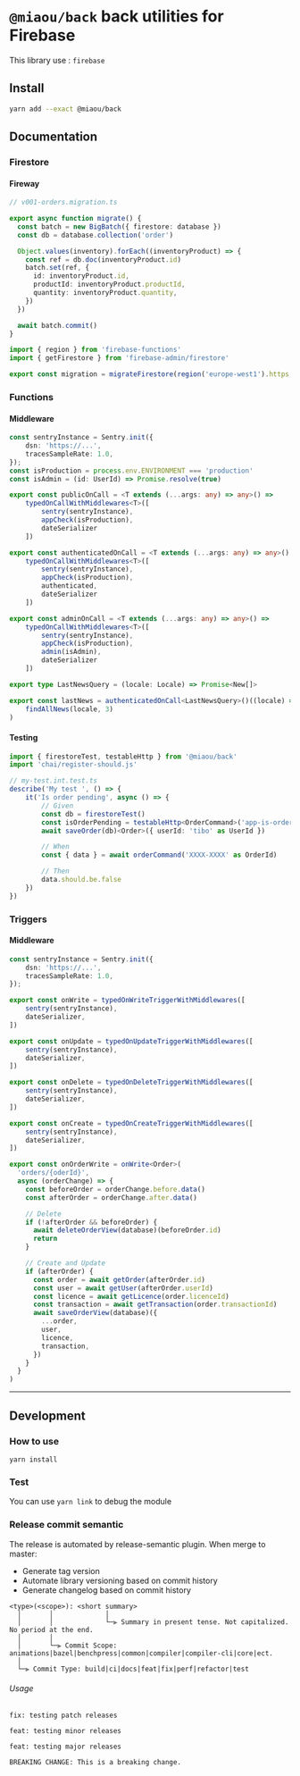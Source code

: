 # `@miaou/back` back utilities for Firebase

This library use : `firebase`

## Install

```bash
yarn add --exact @miaou/back
```

## Documentation

### Firestore
#### Fireway

```typescript
// v001-orders.migration.ts

export async function migrate() {
  const batch = new BigBatch({ firestore: database })
  const db = database.collection('order')

  Object.values(inventory).forEach((inventoryProduct) => {
    const ref = db.doc(inventoryProduct.id)
    batch.set(ref, {
      id: inventoryProduct.id,
      productId: inventoryProduct.productId,
      quantity: inventoryProduct.quantity,
    })
  })

  await batch.commit()
}
```

```typescript
import { region } from 'firebase-functions'
import { getFirestore } from 'firebase-admin/firestore'

export const migration = migrateFirestore(region('europe-west1').https, getFirestore())
```

### Functions
#### Middleware

```typescript
const sentryInstance = Sentry.init({
    dsn: 'https://...',
    tracesSampleRate: 1.0,
});
const isProduction = process.env.ENVIRONMENT === 'production'
const isAdmin = (id: UserId) => Promise.resolve(true)

export const publicOnCall = <T extends (...args: any) => any>() =>
    typedOnCallWithMiddlewares<T>([
        sentry(sentryInstance),
        appCheck(isProduction),
        dateSerializer
    ])

export const authenticatedOnCall = <T extends (...args: any) => any>() =>
    typedOnCallWithMiddlewares<T>([
        sentry(sentryInstance),
        appCheck(isProduction),
        authenticated,
        dateSerializer
    ])

export const adminOnCall = <T extends (...args: any) => any>() =>
    typedOnCallWithMiddlewares<T>([
        sentry(sentryInstance),
        appCheck(isProduction),
        admin(isAdmin),
        dateSerializer
    ])
```

```typescript
export type LastNewsQuery = (locale: Locale) => Promise<New[]>

export const lastNews = authenticatedOnCall<LastNewsQuery>()((locale) =>
    findAllNews(locale, 3)
)
```

#### Testing

```typescript
import { firestoreTest, testableHttp } from '@miaou/back'
import 'chai/register-should.js'

// my-test.int.test.ts
describe('My test ', () => {
    it('Is order pending', async () => {
        // Given
        const db = firestoreTest()
        const isOrderPending = testableHttp<OrderCommand>('app-is-order-pending', 'tibo')
        await saveOrder(db)<Order>({ userId: 'tibo' as UserId })

        // When
        const { data } = await orderCommand('XXXX-XXXX' as OrderId)

        // Then
        data.should.be.false
    })
})
```

### Triggers
#### Middleware

```typescript
const sentryInstance = Sentry.init({
    dsn: 'https://...',
    tracesSampleRate: 1.0,
});

export const onWrite = typedOnWriteTriggerWithMiddlewares([
    sentry(sentryInstance),
    dateSerializer,
])

export const onUpdate = typedOnUpdateTriggerWithMiddlewares([
    sentry(sentryInstance),
    dateSerializer,
])

export const onDelete = typedOnDeleteTriggerWithMiddlewares([
    sentry(sentryInstance),
    dateSerializer,
])

export const onCreate = typedOnCreateTriggerWithMiddlewares([
    sentry(sentryInstance),
    dateSerializer,
])
```

```typescript
export const onOrderWrite = onWrite<Order>(
  'orders/{oderId}',
  async (orderChange) => {
    const beforeOrder = orderChange.before.data()
    const afterOrder = orderChange.after.data()

    // Delete
    if (!afterOrder && beforeOrder) {
      await deleteOrderView(database)(beforeOrder.id)
      return
    }

    // Create and Update
    if (afterOrder) {
      const order = await getOrder(afterOrder.id)
      const user = await getUser(afterOrder.userId)
      const licence = await getLicence(order.licenceId)
      const transaction = await getTransaction(order.transactionId)
      await saveOrderView(database)({
        ...order,
        user,
        licence,
        transaction,
      })
    }
  }
)


```

---

## Development

### How to use

```
yarn install
```

### Test

You can use `yarn link` to debug the module

### Release commit semantic

The release is automated by release-semantic plugin. When merge to master:

- Generate tag version
- Automate library versioning based on commit history
- Generate changelog based on commit history

```text
<type>(<scope>): <short summary>
  │       │             │
  │       │             └─⫸ Summary in present tense. Not capitalized. No period at the end.
  │       │
  │       └─⫸ Commit Scope: animations|bazel|benchpress|common|compiler|compiler-cli|core|ect.
  │
  └─⫸ Commit Type: build|ci|docs|feat|fix|perf|refactor|test
```

###### Usage

```text
fix: testing patch releases
```

```text
feat: testing minor releases
```

```text
feat: testing major releases

BREAKING CHANGE: This is a breaking change.
```
